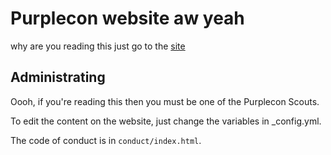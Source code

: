 # Purplecon website aw yeah
why are you reading this just go to the [site](https://purplecon.nz)


## Administrating
Oooh, if you're reading this then you must be one of the Purplecon Scouts.

To edit the content on the website, just change the variables in \_config.yml.

The code of conduct is in `conduct/index.html`.
